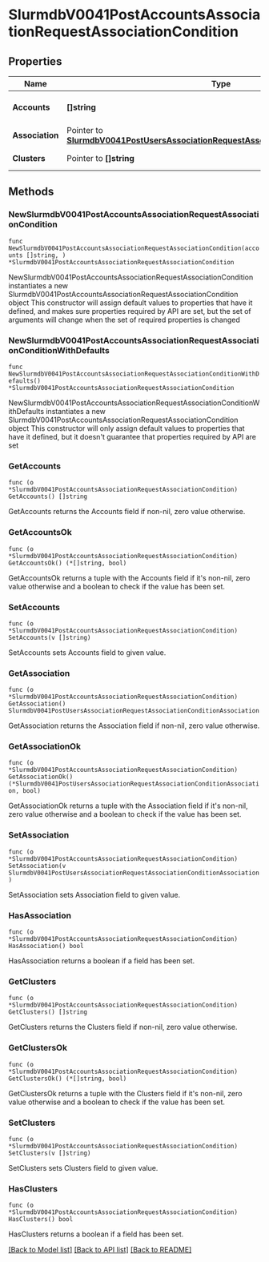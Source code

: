 # SlurmdbV0041PostAccountsAssociationRequestAssociationCondition

## Properties

Name | Type | Description | Notes
------------ | ------------- | ------------- | -------------
**Accounts** | **[]string** | CSV accounts list | 
**Association** | Pointer to [**SlurmdbV0041PostUsersAssociationRequestAssociationConditionAssociation**](SlurmdbV0041PostUsersAssociationRequestAssociationConditionAssociation.md) |  | [optional] 
**Clusters** | Pointer to **[]string** | CSV clusters list | [optional] 

## Methods

### NewSlurmdbV0041PostAccountsAssociationRequestAssociationCondition

`func NewSlurmdbV0041PostAccountsAssociationRequestAssociationCondition(accounts []string, ) *SlurmdbV0041PostAccountsAssociationRequestAssociationCondition`

NewSlurmdbV0041PostAccountsAssociationRequestAssociationCondition instantiates a new SlurmdbV0041PostAccountsAssociationRequestAssociationCondition object
This constructor will assign default values to properties that have it defined,
and makes sure properties required by API are set, but the set of arguments
will change when the set of required properties is changed

### NewSlurmdbV0041PostAccountsAssociationRequestAssociationConditionWithDefaults

`func NewSlurmdbV0041PostAccountsAssociationRequestAssociationConditionWithDefaults() *SlurmdbV0041PostAccountsAssociationRequestAssociationCondition`

NewSlurmdbV0041PostAccountsAssociationRequestAssociationConditionWithDefaults instantiates a new SlurmdbV0041PostAccountsAssociationRequestAssociationCondition object
This constructor will only assign default values to properties that have it defined,
but it doesn't guarantee that properties required by API are set

### GetAccounts

`func (o *SlurmdbV0041PostAccountsAssociationRequestAssociationCondition) GetAccounts() []string`

GetAccounts returns the Accounts field if non-nil, zero value otherwise.

### GetAccountsOk

`func (o *SlurmdbV0041PostAccountsAssociationRequestAssociationCondition) GetAccountsOk() (*[]string, bool)`

GetAccountsOk returns a tuple with the Accounts field if it's non-nil, zero value otherwise
and a boolean to check if the value has been set.

### SetAccounts

`func (o *SlurmdbV0041PostAccountsAssociationRequestAssociationCondition) SetAccounts(v []string)`

SetAccounts sets Accounts field to given value.


### GetAssociation

`func (o *SlurmdbV0041PostAccountsAssociationRequestAssociationCondition) GetAssociation() SlurmdbV0041PostUsersAssociationRequestAssociationConditionAssociation`

GetAssociation returns the Association field if non-nil, zero value otherwise.

### GetAssociationOk

`func (o *SlurmdbV0041PostAccountsAssociationRequestAssociationCondition) GetAssociationOk() (*SlurmdbV0041PostUsersAssociationRequestAssociationConditionAssociation, bool)`

GetAssociationOk returns a tuple with the Association field if it's non-nil, zero value otherwise
and a boolean to check if the value has been set.

### SetAssociation

`func (o *SlurmdbV0041PostAccountsAssociationRequestAssociationCondition) SetAssociation(v SlurmdbV0041PostUsersAssociationRequestAssociationConditionAssociation)`

SetAssociation sets Association field to given value.

### HasAssociation

`func (o *SlurmdbV0041PostAccountsAssociationRequestAssociationCondition) HasAssociation() bool`

HasAssociation returns a boolean if a field has been set.

### GetClusters

`func (o *SlurmdbV0041PostAccountsAssociationRequestAssociationCondition) GetClusters() []string`

GetClusters returns the Clusters field if non-nil, zero value otherwise.

### GetClustersOk

`func (o *SlurmdbV0041PostAccountsAssociationRequestAssociationCondition) GetClustersOk() (*[]string, bool)`

GetClustersOk returns a tuple with the Clusters field if it's non-nil, zero value otherwise
and a boolean to check if the value has been set.

### SetClusters

`func (o *SlurmdbV0041PostAccountsAssociationRequestAssociationCondition) SetClusters(v []string)`

SetClusters sets Clusters field to given value.

### HasClusters

`func (o *SlurmdbV0041PostAccountsAssociationRequestAssociationCondition) HasClusters() bool`

HasClusters returns a boolean if a field has been set.


[[Back to Model list]](../README.md#documentation-for-models) [[Back to API list]](../README.md#documentation-for-api-endpoints) [[Back to README]](../README.md)


